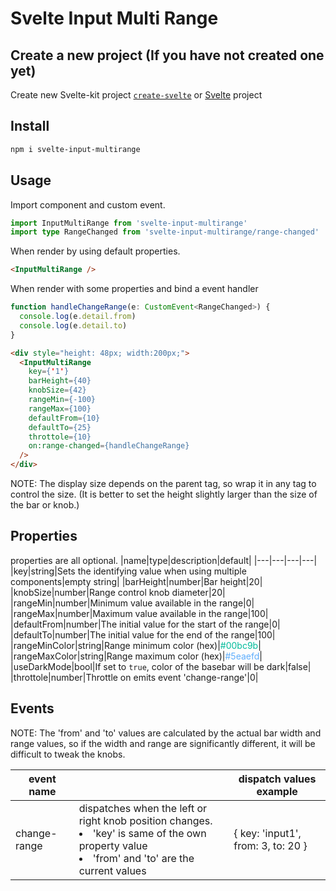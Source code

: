 # Svelte Input Multi Range

## Create a new project (If you have not created one yet)

Create new Svelte-kit project [`create-svelte`](https://github.com/sveltejs/kit/tree/master/packages/create-svelte) or [Svelte](https://svelte.dev/) project

## Install

```bash
npm i svelte-input-multirange
```

## Usage

Import component and custom event.

```typescript
import InputMultiRange from 'svelte-input-multirange'
import type RangeChanged from 'svelte-input-multirange/range-changed'
```

When render by using default properties.

```html
<InputMultiRange />
```

When render with some properties and bind a event handler

```typescript
function handleChangeRange(e: CustomEvent<RangeChanged>) {
  console.log(e.detail.from)
  console.log(e.detail.to)
}
```

```html
<div style="height: 48px; width:200px;">
  <InputMultiRange
    key={'1'}
    barHeight={40}
    knobSize={42}
    rangeMin={-100}
    rangeMax={100}
    defaultFrom={10}
    defaultTo={25}
    throttole={10}
    on:range-changed={handleChangeRange}
  />
</div>
```

NOTE: The display size depends on the parent tag, so wrap it in any tag to control the size. (It is better to set the height slightly larger than the size of the bar or knob.)

## Properties

properties are all optional.
|name|type|description|default|
|---|---|---|---|
|key|string|Sets the identifying value when using multiple components|empty string|
|barHeight|number|Bar height|20|
|knobSize|number|Range control knob diameter|20|
|rangeMin|number|Minimum value available in the range|0|
|rangeMax|number|Maximum value available in the range|100|
|defaultFrom|number|The initial value for the start of the range|0|
|defaultTo|number|The initial value for the end of the range|100|
|rangeMinColor|string|Range minimum color (hex)|<span style="color:#00bc9b">#00bc9b</span>|
|rangeMaxColor|string|Range maximum color (hex)|<span style="color:#5eaefd">#5eaefd</span>|
|useDarkMode|bool|If set to `true`, color of the basebar will be dark|false|
|throttole|number|Throttle on emits event 'change-range'|0|

## Events

NOTE: The 'from' and 'to' values are calculated by the actual bar width and range values, so if the width and range are significantly different, it will be difficult to tweak the knobs.

| event name   |                                                                                                                                                             | dispatch values example            |
| ------------ | ----------------------------------------------------------------------------------------------------------------------------------------------------------- | ---------------------------------- |
| change-range | dispatches when the left or right knob position changes.<br><li>'key' is same of the own property value</li><li>'from' and 'to' are the current values</li> | { key: 'input1', from: 3, to: 20 } |
